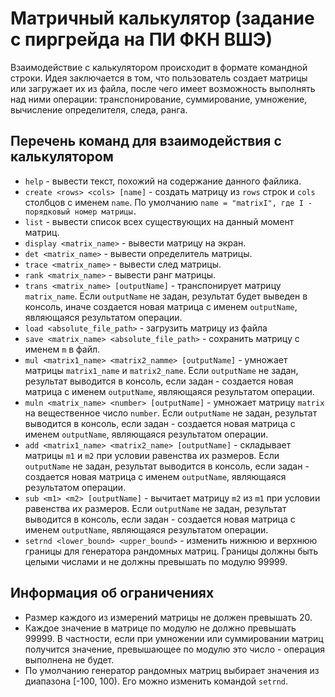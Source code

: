 # Матричный калькулятор (задание с пиргрейда на ПИ ФКН ВШЭ)

Взаимодействие с калькулятором происходит в формате командной
строки. Идея заключается в том, что пользователь создает матрицы или загружает их из файла, после чего имеет возможность
выполнять над ними операции: транспонирование, суммирование, умножение, вычисление определителя, следа, ранга.

## Перечень команд для взаимодействия с калькулятором
* `help` - вывести текст, похожий на содержание данного файлика.
* `create <rows> <cols> [name]` - создать матрицу из `rows` строк и `cols` столбцов с именем `name`. По умолчанию `name = "matrixI",
где I - порядковый номер матрицы.`
* `list` - вывести список всех существующих на данный момент матриц.
* `display <matrix_name>` - вывести матрицу на экран.
* `det <matrix_name>` - вывести определитель матрицы.
* `trace <matrix_name>` - вывести след матрицы.
* `rank <matrix_name>` - вывести ранг матрицы.
* `trans <matrix_name> [outputName]` - транспонирует матрицу `matrix_name`. Если `outputName` не задан, результат будет выведен в консоль, иначе создается новая матрица
с именем `outputName`, являющаяся результатом операции.
* `load <absolute_file_path>` - загрузить матрицу из файла
* `save <matrix_name> <absolute_file_path>` - сохранить матрицу с именем `m` в файл.
* `mul <matrix1_name> <matrix2_namme> [outputName]` - умножает матрицы `matrix1_name` и `matrix2_name`. Если `outputName` не задан, результат выводится в консоль, если
задан - создается новая матрица с именем `outputName`, являющаяся результатом операции.
* `muln <matrix_name> <number> [outputName]` - умножает матрицу `matrix` на вещественное число `number`. Если `outputName` не задан, результат выводится в консоль, если
задан - создается новая матрица с именем `outputName`, являющаяся результатом операции.
* `add <matrix1_name> <matrix2_name> [outputName]` - складывает матрицы `m1` и `m2` при условии равенства их размеров. Если `outputName` не задан, результат
выводится в консоль, если задан - создается новая матрица с именем `outputName`, являющаяся результатом операции.
* `sub <m1> <m2> [outputName]` - вычитает матрицу `m2` из `m1` при условии равенства их размеров. Если `outputName` не задан, результат
выводится в консоль, если задан - создается новая матрица с именем `outputName`, являющаяся результатом операции.
* `setrnd <lower_bound> <upper_bound>` - изменить нижнюю и верхнюю границы для генератора рандомных матриц. Границы должны быть целыми
числами и не должны превышать по модулю 99999.

## Информация об ограничениях
* Размер каждого из измерений матрицы не должен превышать 20.
* Каждое значение в матрице по модулю не должно превышать 99999. В частности, если при умножении или суммировании матриц получится
значение, превышающее по модулю это число - операция выполнена не будет.
* По умолчанию генератор рандомных матриц выбирает значения из диапазона [-100, 100). Его можно изменить командой `setrnd`.
